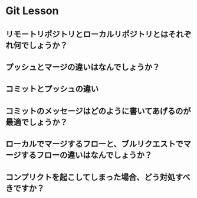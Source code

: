# Git Lesson


## リモートリポジトリとローカルリポジトリとはそれぞれ何でしょうか？




## プッシュとマージの違いはなんでしょうか？




## コミットとプッシュの違い




## コミットのメッセージはどのように書いてあげるのが最適でしょうか？



## ローカルでマージするフローと、ブルリクエストでマージするフローの違いはなんでしょうか？



## コンプリクトを起こしてしまった場合、どう対処すべきですか？